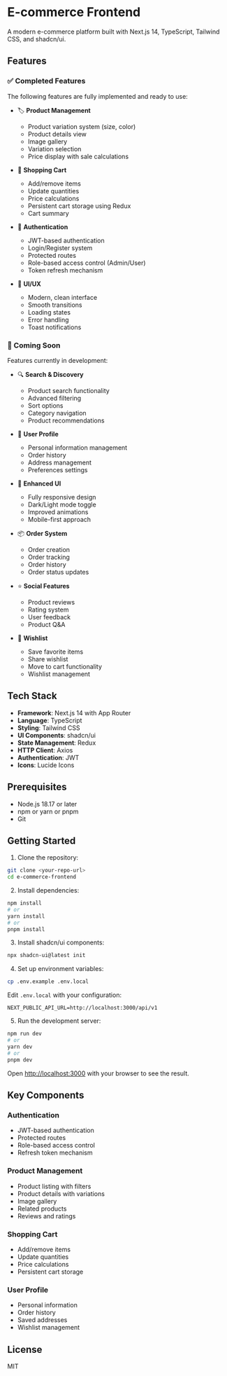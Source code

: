 # E-commerce Frontend
A modern e-commerce platform built with Next.js 14, TypeScript, Tailwind CSS, and shadcn/ui.

## Features

### ✅ Completed Features

The following features are fully implemented and ready to use:

- 🏷️ **Product Management**
  - Product variation system (size, color)
  - Product details view
  - Image gallery
  - Variation selection
  - Price display with sale calculations

- 🛒 **Shopping Cart**
  - Add/remove items
  - Update quantities
  - Price calculations
  - Persistent cart storage using Redux
  - Cart summary

- 🔐 **Authentication**
  - JWT-based authentication
  - Login/Register system
  - Protected routes
  - Role-based access control (Admin/User)
  - Token refresh mechanism

- 💫 **UI/UX**
  - Modern, clean interface
  - Smooth transitions
  - Loading states
  - Error handling
  - Toast notifications

### 🚀 Coming Soon

Features currently in development:

- 🔍 **Search & Discovery**
  - Product search functionality
  - Advanced filtering
  - Sort options
  - Category navigation
  - Product recommendations

- 👤 **User Profile**
  - Personal information management
  - Order history
  - Address management
  - Preferences settings

- 📱 **Enhanced UI**
  - Fully responsive design
  - Dark/Light mode toggle
  - Improved animations
  - Mobile-first approach

- 📦 **Order System**
  - Order creation
  - Order tracking
  - Order history
  - Order status updates

- ⭐ **Social Features**
  - Product reviews
  - Rating system
  - User feedback
  - Product Q&A

- 💭 **Wishlist**
  - Save favorite items
  - Share wishlist
  - Move to cart functionality
  - Wishlist management

## Tech Stack

- **Framework**: Next.js 14 with App Router
- **Language**: TypeScript
- **Styling**: Tailwind CSS
- **UI Components**: shadcn/ui
- **State Management**: Redux
- **HTTP Client**: Axios
- **Authentication**: JWT 
- **Icons**: Lucide Icons

## Prerequisites

- Node.js 18.17 or later
- npm or yarn or pnpm
- Git

## Getting Started

1. Clone the repository:
```bash
git clone <your-repo-url>
cd e-commerce-frontend
```

2. Install dependencies:
```bash
npm install
# or
yarn install
# or
pnpm install
```

3. Install shadcn/ui components:
```bash
npx shadcn-ui@latest init
```

4. Set up environment variables:
```bash
cp .env.example .env.local
```

Edit `.env.local` with your configuration:
```env
NEXT_PUBLIC_API_URL=http://localhost:3000/api/v1
```

5. Run the development server:
```bash
npm run dev
# or
yarn dev
# or
pnpm dev
```

Open [http://localhost:3000](http://localhost:3000) with your browser to see the result.

## Key Components

### Authentication
- JWT-based authentication
- Protected routes
- Role-based access control
- Refresh token mechanism

### Product Management
- Product listing with filters
- Product details with variations
- Image gallery
- Related products
- Reviews and ratings

### Shopping Cart
- Add/remove items
- Update quantities
- Price calculations
- Persistent cart storage

### User Profile
- Personal information
- Order history
- Saved addresses
- Wishlist management

## License

MIT
